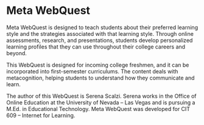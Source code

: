 # Meta WebQuest

Meta WebQuest is designed to teach students about their preferred learning style and the strategies associated with that learning style. Through online assessments, research, and presentations, students develop personalized learning profiles that they can use throughout their college careers and beyond.

This WebQuest is designed for incoming college freshmen, and it can be incorporated into first-semester curriculums. The content deals with metacognition, helping students to understand how they communicate and learn.

The author of this WebQuest is Serena Scalzi. Serena works in the Office of Online Education at the University of Nevada &ndash; Las Vegas and is pursuing a M.Ed. in Educational Technology. Meta WebQuest was developed for CIT 609 &ndash; Internet for Learning.